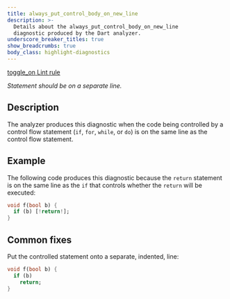 ```yaml
---
title: always_put_control_body_on_new_line
description: >-
  Details about the always_put_control_body_on_new_line
  diagnostic produced by the Dart analyzer.
underscore_breaker_titles: true
show_breadcrumbs: true
body_class: highlight-diagnostics
---
```


<div class="tags">
  <a class="tag-label"
      href="/tools/linter-rules/always_put_control_body_on_new_line"
      title="Learn about the lint rule that enables this diagnostic."
      aria-label="Learn about the lint rule that enables this diagnostic."
      target="_blank">
    <span class="material-symbols" aria-hidden="true">toggle_on</span>
    <span>Lint rule</span>
  </a>
</div>

_Statement should be on a separate line._

## Description

The analyzer produces this diagnostic when the code being controlled by a
control flow statement (`if`, `for`, `while`, or `do`) is on the same line
as the control flow statement.

## Example

The following code produces this diagnostic because the `return` statement
is on the same line as the `if` that controls whether the `return` will be
executed:

```dart
void f(bool b) {
  if (b) [!return!];
}
```

## Common fixes

Put the controlled statement onto a separate, indented, line:

```dart
void f(bool b) {
  if (b)
    return;
}
```
